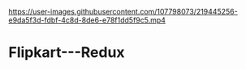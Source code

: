 

https://user-images.githubusercontent.com/107798073/219445256-e9da5f3d-fdbf-4c8d-8de6-e78f1dd5f9c5.mp4

# Flipkart---Redux

